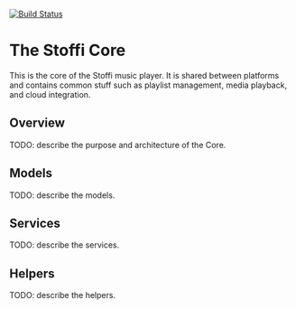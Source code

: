 [![Build Status](https://ci.appveyor.com/api/projects/status/github/simplare/stoffi-core?branch=master&svg=true)](https://ci.appveyor.com/project/ephracis/stoffi-core)

# The Stoffi Core
This is the core of the Stoffi music player. It is shared between platforms and contains
common stuff such as playlist management, media playback, and cloud integration.

## Overview
TODO: describe the purpose and architecture of the Core.

## Models
TODO: describe the models.

## Services
TODO: describe the services.

## Helpers
TODO: describe the helpers.